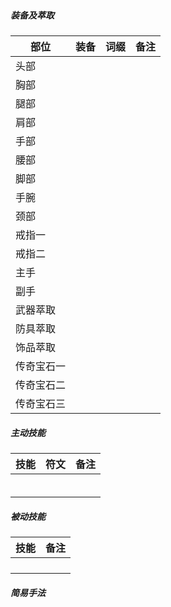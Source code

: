 ###

##### 装备及萃取

|  部位 | 装备 | 词缀 | 备注 |
|  ---- | ---- | ---- | ---- |
| 头部 |  |  |  |
| 胸部 |  |  |  |
| 腿部 |  |  |  |
| 肩部 |  |  |  |
| 手部 |  |  |  |
| 腰部 |  |  |  |
| 脚部 |  |  |  |
| 手腕 |  |  |  |
| 颈部 |  |  |  |
| 戒指一 |  |  |  |
| 戒指二 |  |  |  |
| 主手 |  |  |  |
| 副手 |  |  |  |
| 武器萃取 |  |  |  |
| 防具萃取 |  |  |  |
| 饰品萃取 |  |  |  |
| 传奇宝石一 |  |  |  |
| 传奇宝石二 |  |  |  |
| 传奇宝石三 |  |  |  |

##### 主动技能

| 技能 | 符文 | 备注 |
| ---- | ---- | ---- |
|  |  |  |
|  |  |  |
|  |  |  |
|  |  |  |
|  |  |  |
|  |  |  |


##### 被动技能

| 技能 | 备注 |
| ---- | ---- |
|  |  |
|  |  |
|  |  |
|  |  |

##### 简易手法
